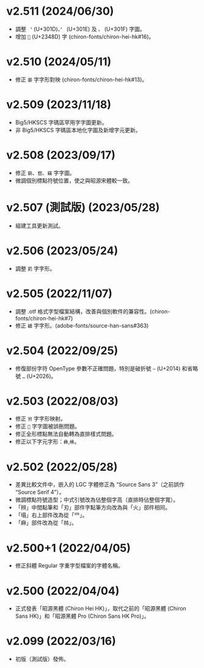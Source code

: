 v2.511 (2024/06/30)
====
- 調整 `〝` (U+301D)、`〞` (U+301E) 及 `〟` (U+301F) 字圖。
- 增加 `𣒍` (U+2348D) 字 (chiron-fonts/chiron-hei-hk#16)。

v2.510 (2024/05/11) 
====
- 修正 `晏` 字字形對映 (chiron-fonts/chiron-hei-hk#13)。

v2.509 (2023/11/18) 
====
- Big5/HKSCS 字碼區罕用字字圖更新。
- 非 Big5/HKSCS 字碼區本地化字圖及新增字元更新。

v2.508 (2023/09/17) 
====
- 修正 `窮`、`竄`、`竊` 字字圖。
- 微調個別標點符號位置，使之與昭源宋體較一致。

v2.507 (測試版) (2023/05/28) 
====
- 組建工具更新測試。

v2.506 (2023/05/24)
====
- 調整 `罰` 字字形。
  
v2.505 (2022/11/07)
====
- 調整 .otf 格式字型檔案結構，改善與個別軟件的兼容性。(chiron-fonts/chiron-hei-hk#7)
- 修正 `韥` 字字形。(adobe-fonts/source-han-sans#363)

v2.504 (2022/09/25)
====
- 修復部份字符 OpenType 參數不正確問題，特別是破折號 `—` (U+2014) 和省略號 `…` (U+2026)。

v2.503 (2022/08/03)
====
- 修正 `岃` 字字形映射。
- 修正 `𦤶` 字字圖被誤刪問題。
- 修正全形標點無法自動轉為直排樣式問題。
- 修正以下字元字形：`彝`,`㰘`。

v2.502 (2022/05/28)
====
- 差異比較文件中，嵌入的 LGC 字體修正為 “Source Sans 3”（之前誤作 “Source Serif 4”）。
- 微調標點符號造型；中式引號改為佔整個字高（直排時佔整個字寬）。
- 「辨」中間點筆和「刃」部件字點筆方向改為與「火」部件相同。
- 「塌」右上部件改為從「⺜」。
- 「麻」部件改為從「𣏟」。

v2.500+1 (2022/04/05)
====
- 修正斜體 Regular 字重字型檔案的字體名稱。

v2.500 (2022/04/04)
====
- 正式發表「昭源黑體 (Chiron Hei HK)」，取代之前的「昭源黑體 (Chiron Sans HK)」和「昭源黑體 Pro (Chiron Sans HK Pro)」。

v2.099 (2022/03/16)
====
- 初版（測試版）發佈。